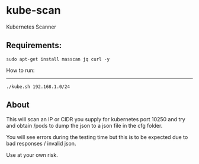# kube-scan
Kubernetes Scanner

Requirements:
----

```
sudo apt-get install masscan jq curl -y
```



How to run:

----

```
./kube.sh 192.168.1.0/24
```

About
---

This will scan an IP or CIDR you supply for kubernetes port 10250 and try and obtain /pods to dump the json to a json file in the cfg folder.

You will see errors during the testing time but this is to be expected due to bad responses / invalid json.



Use at your own risk.
